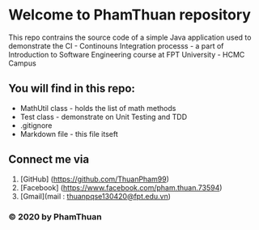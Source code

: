 # Welcome to PhamThuan repository
This repo contrains the source code of a simple Java application used to demonstrate the CI - Continouns Integration processs - a part
of Introduction to Software Engineering course at FPT University - HCMC Campus

## You will find in this repo:
* MathUtil class - holds the list of math methods
* Test class - demonstrate on Unit Testing and TDD
* .gitignore
* Markdown file - this file itseft

## Connect me via
1. [GitHub] (https://github.com/ThuanPham99)
2. [Facebook] (https://www.facebook.com/pham.thuan.73594)
3. [Gmail](mail : thuanpqse130420@fpt.edu.vn)

### © 2020 by PhamThuan